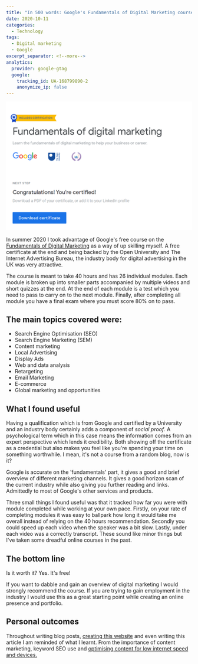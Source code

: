 ```yaml
---
title: "In 500 words: Google's Fundamentals of Digital Marketing course review"
date: 2020-10-11
categories:
  - Technology
tags:
  - Digital marketing
  - Google
excerpt_separator: <!--more-->
analytics:
  provider: google-gtag
  google:
    tracking_id: UA-168799890-2
    anonymize_ip: false
---
```


![](/assets/images/google-digital-marketing-certificate.PNG)

In summer 2020 I took advantage of Google's free course on the [Fundamentals of Digital Marketing](https://learndigital.withgoogle.com/digitalgarage/course/digital-marketing) as a way of up skilling myself. A free certificate at the end and being backed by the Open University and The Internet Advertising Bureau, the industry body for digital advertising in the UK was very attractive.

The course is meant to take 40 hours and has 26 individual modules. Each module is broken up into smaller parts accompanied by multiple videos and short quizzes at the end. At the end of each module is a test which you need to pass to carry on to the next module. Finally, after completing all module you have a final exam where you must score 80% on to pass.

## The main topics covered were:

* Search Engine Optimisation (SEO)
* Search Engine Marketing (SEM)
* Content marketing
* Local Advertising
* Display Ads
* Web and data analysis
* Retargeting
* Email Marketing
* E-commerce
* Global marketing and opportunities

## What I found useful

Having a qualification which is from Google and certified by a University and an industry body certainly adds a component of *social proof*. A psychological term which in this case means the information comes from an expert perspective which lends it credibility. Both showing off the certificate as a credential but also makes you feel like you're spending your time on something worthwhile. I mean, it's not a course from a random blog, now is it?

Google is accurate on the 'fundamentals' part, it gives a good and brief overview of different marketing channels. It gives a good horizon scan of the current industry while also giving you further reading and links. Admittedly to most of Google's other services and products.

Three small things I found useful was that it tracked how far you were with module completed while working at your own pace. Firstly, on your rate of completing modules it was easy to ballpark how long it would take me overall instead of relying on the 40 hours recommendation. Secondly you could speed up each video when the speaker was a bit slow. Lastly, under each video was a correctly transcript. These sound like minor things but I've taken some dreadful online courses in the past.

## The bottom line

Is it worth it? Yes. It's free!

If you want to dabble and gain an overview of digital marketing I would strongly recommend the course. If you are trying to gain employment in the industry I would use this as a great starting point while creating  an online presence and portfolio.

## Personal outcomes

Throughout writing blog posts, [creating this website](https://naiyanjones.com/technology/how-i-built-this-website/) and even writing this article I am reminded of what I learnt. From the importance of content marketing, keyword SEO use and [optimising content for low internet speed and devices.](https://naiyanjones.com/technology/optimising-website-images-with-python/)
